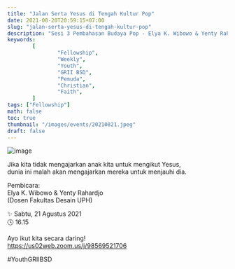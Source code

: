 ```yaml
---
title: "Jalan Serta Yesus di Tengah Kultur Pop"
date: 2021-08-20T20:59:15+07:00
slug: "jalan-serta-yesus-di-tengah-kultur-pop"
description: "Sesi 3 Pembahasan Budaya Pop - Elya K. Wibowo & Yenty Rahardjo."
keywords:
        [
                "Fellowship",
                "Weekly",
                "Youth",
                "GRII BSD",
                "Pemuda",
                "Christian",
                "Faith",
        ]
tags: ["Fellowship"]
math: false
toc: true
thumbnail: "/images/events/20210821.jpeg"
draft: false
---
```


![image](/images/events/20210821.jpeg)

Jika kita tidak mengajarkan anak kita untuk mengikut Yesus,\
dunia ini malah akan mengajarkan mereka untuk menjauhi dia.

Pembicara: \
Elya K. Wibowo & Yenty Rahardjo\
(Dosen Fakultas Desain UPH)

✨ Sabtu, 21 Agustus 2021\
🕓 16.15

Ayo ikut kita secara daring!\
https://us02web.zoom.us/j/98569521706

#YouthGRIIBSD
